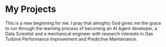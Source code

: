 # My Projects

This is a new beginning for me. I pray that almighty God gives me the grace to run through the learning process of becoming an AI Agent developer, a Data Scientist and a mechanical engineer with research interests in Gas Turbine Performance Improvement and Predictive Maintenance.
